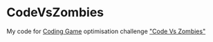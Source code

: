 # CodeVsZombies

My code for [Coding Game](https://www.codingame.com/) optimisation challenge ["Code Vs Zombies"](https://www.codingame.com/multiplayer/optimization/code-vs-zombies)

